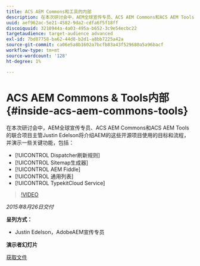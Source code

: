 ```yaml
---
title: ACS AEM Commons和工具的内部
description: 在本次研讨会中，AEM全球宣传专员、ACS AEM Commons和ACS AEM Tools的联合项目主管Justin Edelson将介绍AEM的这些开源项目所使用的目标和流程，并演示一些关键功能。
uuid: aef962ac-5e21-4582-9da2-cdfa6f5f18ff
discoiquuid: 3210944a-4a03-495a-b652-3c9e54ecbc22
targetaudience: target-audience advanced
exl-id: 7bd87758-ba62-44d8-b2d1-a8bb7225a42a
source-git-commit: ca06e5a8b1602a7bcfb83a43f529680a5a96bacf
workflow-type: tm+mt
source-wordcount: '128'
ht-degree: 1%

---
```


# ACS AEM Commons &amp; Tools内部{#inside-acs-aem-commons-tools}

在本次研讨会中，AEM全球宣传专员、ACS AEM Commons和ACS AEM Tools的联合项目主管Justin Edelson将介绍AEM的这些开源项目使用的目标和流程，并演示一些关键功能，包括：

* [!UICONTROL Dispatcher刷新规则]
* [!UICONTROL Sitemap生成器]
* [!UICONTROL AEM Fiddle]
* [!UICONTROL 通用列表]
* [!UICONTROL TypekitCloud Service]

>[!VIDEO](https://video.tv.adobe.com/v/19374/?quality=9)

*2015年8月26日交付*

**呈列方式：**

* Justin Edelson，AdobeAEM宣传专员

**演示者幻灯片**

[获取文件](assets/08262015-commons-and-tools.pptx)
<!--
[Get back to the Overview](https://helpx.adobe.com/experience-manager/kt/eseminars/gems/aem-index.html)
-->
